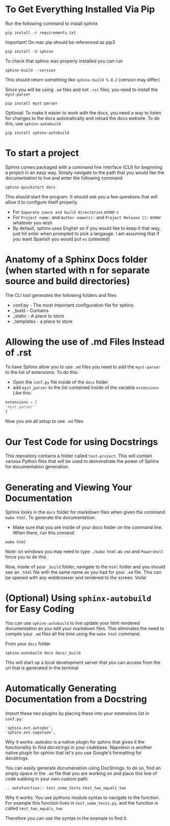 # To Get Everything Installed Via Pip

Run the following command to install sphinx

```
pip install -r requirements.txt
```
Important! On mac pip should be referenced as pip3

```
pip install -U sphinx
```

To check that sphinx was properly installed you can run

```
sphinx-build --version
```

This should return something like `sphinx-build 5.0.2` (version may differ)

Since you will be using `.md` files and not `.rst` files, you need to install the `myst-parser` 

```
pip install myst-parser
```
Optional: To make it easier to work with the docs, you need a way to listen for changes to the docs automatically and reload the docs website. To do this, use `sphinx-autobuild`
```
pip install sphinx-autobuild
```

# To start a project
Sphinx comes packaged with a command line interface (CLI) for beginning a project in an easy way. Simply navigate to the path that you would like the documentation to live and enter the following command.

```
sphinx-quickstart docs
```

This should start the program. It should ask you a few questions that will allow it to configure itself properly. 

- For `Separate souce and build directories` enter `n`
- For `Project name:` and `Author name(s):` and `Project Release []:` enter whatever you wish
- By default, sphinx uses English so if you would like to keep it that way, just hit enter when prompted to pick a langauge. I am assuming that if you want Spanish you would put `es` (untested)


# Anatomy of a Sphinx Docs folder (when started with n for separate source and build directories)
The CLI tool generates the following folders and files
- conf.py - The most important configuration file for sphinx. 
- _build - Contains
- _static - A place to store
- _templates - a place to store 


# Allowing the use of .md Files Instead of .rst
To have Sphinx allow you to use `.md` files you need to add the `myst-parser` to the list of extensions. To do this:
- Open the `conf.py` file inside of the `docs` folder
- add `myst_parser` to the list contained inside of the variable `extensions` Like this:
```python
extensions = [
'myst_parser'
]
```
Now you are all setup to use `.md` files
# Our Test Code for using Docstrings
This repository contains a folder called `test-project`. This will contain various Python files that will be used to demonstrate the power of Sphinx for documentation generation.

# Generating and Viewing Your Documentation
Sphinx looks in the `docs` folder for markdown files when given the command `make html`. To generate the documentation:
- Make sure that you are inside of your docs folder on the command line. When there, run this comand:

```
make html
```
Note: on windows you may need to type `./make html` as 
`cmd` and `Powershell` force you to do this.

Now, inside of your `_build` folder, navigate to the `html` folder and you should see an `.html` file with the same name as you had for your `.md` file. This can be opened with any webbrowser and rendered to the screen. Voila!

# (Optional) Using `sphinx-autobuild` for Easy Coding

You can use `sphinx-autobuild` to live update your html rendered documentation as you edit your markdown files. This eliminates the need to compile your `.md` files all the time using the `make html` command.

From your `docs` folder
```
sphinx-autobuild docs docs/_build
```
This will start up a local development server that you can access from the url that is generated in the terminal

# Automatically Generating Documentation from a Docstring
Import these two plugins by placing these into your extensions list in `conf.py`:

```
'sphinx.ext.autodoc',
'sphinx.ext.napoleon',
```
Why it works: autodoc is a native plugin for sphinx that gives it the functionality to find docstrings in your codebase. Napoleon is another native plugin for sphinx that let's you use Google's formatting for docstrings.

You can easily generate documenation using DocStrings. to do so, find an empty space in the `.md` file that you are working on and place this line of code subbing in your own custom path:

```{eval-rst}  
.. autofunction:: test_some_tests.test_two_equals_two
```
Why it works: You use pythons module syntax to navigate to the function. For example this function lives in `test_some_tests.py`, and the function is called `test_two_equals_two`

Therefore you can use the syntax in the example to find it.